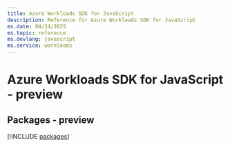 ```yaml
---
title: Azure Workloads SDK for JavaScript
description: Reference for Azure Workloads SDK for JavaScript
ms.date: 04/24/2025
ms.topic: reference
ms.devlang: javascript
ms.service: workloads
---
```

# Azure Workloads SDK for JavaScript - preview
## Packages - preview
[!INCLUDE [packages](workloads-index.md)]